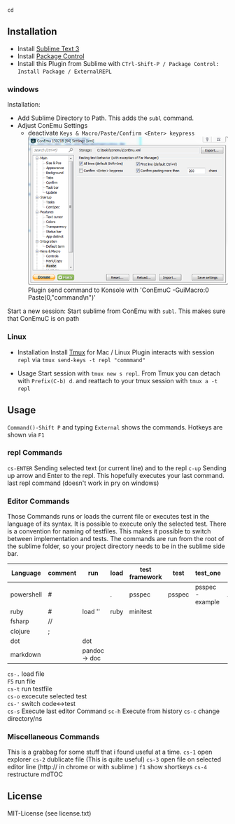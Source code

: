  	
 	cd 
## Installation 
* Install [Sublime Text 3](http://www.sublimetext.com/3)
* Install [Package Control](https://packagecontrol.io/installation)
* Install this Plugin from Sublime with `CTrl-Shift-P / Package Control: Install Package / ExternalREPL`

### windows
Installation:
* Add Sublime Directory to Path. This adds the `subl` command.
* Adjust ConEmu Settings
	* deactivate `Keys & Macro/Paste/Confirm <Enter> keypress`
![ConEmu Settings](images/ConEmuSettings.png)
Plugin send command to Konsole with  'ConEmuC -GuiMacro:0 Paste(0,"command\\n")'

Start a new session:
Start sublime from ConEmu with `subl`. This makes sure that ConEmuC is on path 

### Linux
* Installation 
Install [Tmux](https://tmux.github.io/) for Mac / Linux 
Plugin interacts with session `repl` via `tmux send-keys -t repl "commmand"`

* Usage
Start session with `tmux new s repl`.
From Tmux you can detach with `Prefix(C-b) d`.
and reattach to your tmux session with `tmux a -t repl`

## Usage
`Command()-Shift P` and typing `External` shows the commands. 
Hotkeys are shown via `F1`

### repl Commands
`cs-ENTER`    Sending selected text (or current line) and <Enter> to the repl
`c-up`        Sending up arrow and Enter to the repl. This hopefully executes your last command. last repl command (doesn't work in pry on windows)  

### Editor Commands
Those Commands runs or loads the current file or executes test in the language of its syntax.
It is possible to execute only the selected test. 
There is a convention for naming of testfiles. This makes it possible to switch between implementation and tests.
The commands are run from the root of the sublime folder, so your project directory needs to be in the sublime side bar.

|  Language  | comment |      run      |     load    | test framework |      test     |            test_one           |     testfile     |
|------------|---------|---------------|-------------|----------------|---------------|-------------------------------|------------------|
| powershell | #       | <file>        | . <file>    | psspec         | psspec <file> | psspec <file> -example <name> | <file>.tests.ps1 |
| ruby       | #       | load '<file>' | ruby <file> | minitest       |               |                               |                  |
| fsharp     | //      |               |             |                |               |                               |                  |
| clojure    | ;       |               |             |                |               |                               |                  |
| dot        |         | dot           |             |                |               |                               |                  |
| markdown   |         | pandoc -> doc |             |                |               |                               |                  |

`cs-.` load file  
`F5`   run file   
`cs-t` run testfile             
`cs-o` excecute selected test   
`cs-'`      switch code<->test  
`cs-s` Execute last editor Command
`sc-h` Execute from history
`cs-c` change directory/ns 

### Miscellaneous Commands
This is a grabbag for some stuff that i found useful at a time.
`cs-1` open explorer
`cs-2` dublicate file (This is quite useful)
`cs-3` open file on selected editor line (http:// in chrome or with sublime )
`f1`   show shortkeys
`cs-4` restructure mdTOC                                                                             

## License    
MIT-License (see license.txt)
